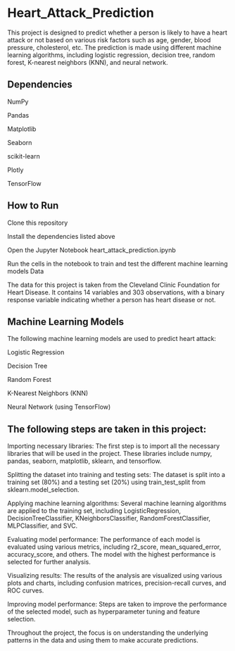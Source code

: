 # Heart_Attack_Prediction
This project is designed to predict whether a person is likely to have a heart attack or not based on various risk factors such as age, gender, blood pressure, cholesterol, etc. The prediction is made using different machine learning algorithms, including logistic regression, decision tree, random forest, K-nearest neighbors (KNN), and neural network.

## Dependencies 

NumPy

Pandas

Matplotlib

Seaborn

scikit-learn

Plotly

TensorFlow




## How to Run 
Clone this repository

Install the dependencies listed above

Open the Jupyter Notebook heart_attack_prediction.ipynb

Run the cells in the notebook to train and test the different machine learning models
Data

The data for this project is taken from the Cleveland Clinic Foundation for Heart Disease. It contains 14 variables and 303 observations, with a binary response variable indicating whether a person has heart disease or not.


## Machine Learning Models 
The following machine learning models are used to predict heart attack:

Logistic Regression

Decision Tree

Random Forest

K-Nearest Neighbors (KNN)

Neural Network (using TensorFlow)

## The following steps are taken in this project:

Importing necessary libraries: The first step is to import all the necessary libraries that will be used in the project. These libraries include numpy, pandas, seaborn, matplotlib, sklearn, and tensorflow.

Splitting the dataset into training and testing sets: The dataset is split into a training set (80%) and a testing set (20%) using train_test_split from sklearn.model_selection.

Applying machine learning algorithms: Several machine learning algorithms are applied to the training set, including LogisticRegression, DecisionTreeClassifier, KNeighborsClassifier, RandomForestClassifier, MLPClassifier, and SVC.

Evaluating model performance: The performance of each model is evaluated using various metrics, including r2_score, mean_squared_error, accuracy_score, and others. The model with the highest performance is selected for further analysis.

Visualizing results: The results of the analysis are visualized using various plots and charts, including confusion matrices, precision-recall curves, and ROC curves.

Improving model performance: Steps are taken to improve the performance of the selected model, such as hyperparameter tuning and feature selection.

Throughout the project, the focus is on understanding the underlying patterns in the data and using them to make accurate predictions.


